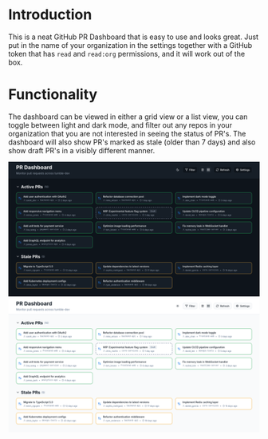 # Introduction

This is a neat GitHub PR Dashboard that is easy to use and looks great. Just put in the name of your organization in the settings together with a GitHub token that has `read` and `read:org` permissions, and it will work out of the box.

# Functionality

The dashboard can be viewed in either a grid view or a list view, you can toggle between light and dark mode, and filter out any repos in your organization that you are not interested in seeing the status of PR's. The dashboard will also show PR's marked as stale (older than 7 days) and also show draft PR's in a visibly different manner.

<img src="./assets/dark.png"/>
<img src="./assets/light.png"/>
